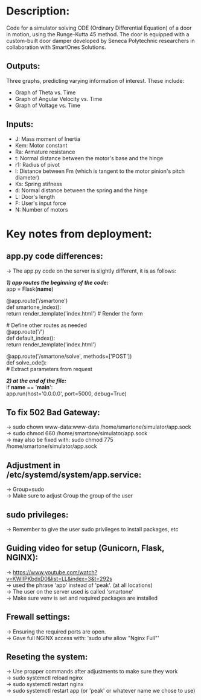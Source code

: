 # Description:    
Code for a simulator solving ODE (Ordinary Differential Equation) of a door in motion, using the Runge-Kutta 45 method. The door is equipped with a custom-built door damper developed by Seneca Polytechnic researchers in collaboration with SmartOnes Solutions.

## Outputs:
Three graphs, predicting varying information of interest. These include:
- Graph of Theta vs. Time
- Graph of Angular Velocity vs. Time
- Graph of Voltage vs. Time

## Inputs:
- J: Mass moment of Inertia
- Kem: Motor constant
- Ra: Armature resistance
- t: Normal distance between the motor's base and the hinge
- r1: Radius of pivot
- l: Distance between Fm (which is tangent to the motor pinion's pitch diameter)
- Ks: Spring stifness
- d: Normal distance between the spring and the hinge
- L: Door's length
- F: User's input force
- N: Number of motors


# Key notes from deployment:

## app.py code differences: 
-> The app.py code on the server is slightly different, it is as follows:  

***1) app routes the beginning of the code:***  
app = Flask(__name__)

@app.route('/smartone')    
def smartone_index():    
    return render_template('index.html')  # Render the form    

\# Define other routes as needed    
@app.route('/')    
def default_index():    
    return render_template('index.html')    
    
@app.route('/smartone/solve', methods=['POST'])    
def solve_ode():    
    # Extract parameters from request        
    
***2) at the end of the file:***    
   if __name__ == '__main__':    
    app.run(host='0.0.0.0', port=5000, debug=True)    


## To fix 502 Bad Gateway:    
-> sudo chown www-data:www-data /home/smartone/simulator/app.sock    
-> sudo chmod 660 /home/smartone/simulator/app.sock    
-> may also be fixed with: sudo chmod 775 /home/smartone/simulator/app.sock    

## Adjustment in /etc/systemd/system/app.service:    
-> Group=sudo    
-> Make sure to adjust Group the group of the user    

## sudo privileges:    
-> Remember to give the user sudo privileges to install packages, etc    

## Guiding video for setup (Gunicorn, Flask, NGINX):    
-> https://www.youtube.com/watch?v=KWIIPKbdxD0&list=LL&index=3&t=292s    
-> used the phrase 'app' instead of 'peak'. (at all locations)     
-> The user on the server used is called 'smartone'    
-> Make sure venv is set and required packages are installed     
    
    
## Frewall settings:    
-> Ensuring the required ports are open.    
-> Gave full NGINX access with: 'sudo ufw allow "Nginx Full"'    
        
## Reseting the system:    
-> Use propper commands after adjustments to make sure they work    
-> sudo systemctl reload nginx    
-> sudo systemctl restart nginx    
-> sudo systemctl restart app (or 'peak' or whatever name we chose to use)    



